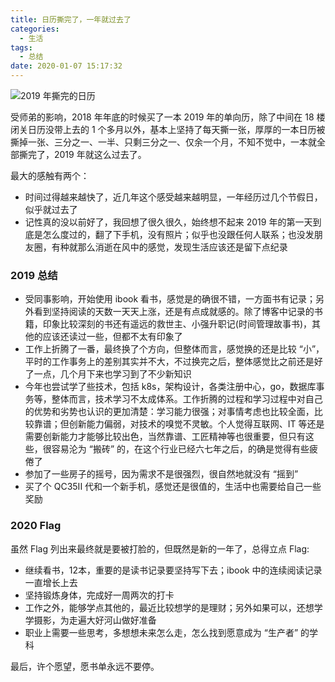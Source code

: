 ```yaml
---
title: 日历撕完了，一年就过去了
categories:
  - 生活
tags:
  - 总结
date: 2020-01-07 15:17:32
---
```


![2019 年撕完的日历](/images/2019_calendar.png)

受师弟的影响，2018 年年底的时候买了一本 2019 年的单向历，除了中间在 18 楼闭关日历没带上去的 1 个多月以外，基本上坚持了每天撕一张，厚厚的一本日历被撕掉一张、三分之一、一半、只剩三分之一、仅余一个月，不知不觉中，一本就全部撕完了，2019 年就这么过去了。

最大的感触有两个：
- 时间过得越来越快了，近几年这个感受越来越明显，一年经历过几个节假日，似乎就过去了
- 记性真的没以前好了，我回想了很久很久，始终想不起来 2019 年的第一天到底是怎么度过的，翻了下手机，没有照片；似乎也没跟任何人联系；也没发朋友圈，有种就那么消逝在风中的感觉，发现生活应该还是留下点纪录

### 2019 总结

- 受同事影响，开始使用 ibook 看书，感觉是的确很不错，一方面书有记录；另外看到坚持阅读的天数一天天上涨，还是有点成就感的。除了博客中记录的书籍，印象比较深刻的书还有遥远的救世主、小强升职记(时间管理故事书)，其他的应该还读过一些，但都不太有印象了
- 工作上折腾了一番，最终换了个方向，但整体而言，感觉换的还是比较 “小”，平时的工作事务上的差别其实并不大，不过换完之后，整体感觉比之前还是好了一点，几个月下来也学习到了不少新知识
- 今年也尝试学了些技术，包括 k8s，架构设计，各类注册中心，go，数据库事务等，整体而言，技术学习不太成体系。工作折腾的过程和学习过程中对自己的优势和劣势也认识的更加清楚：学习能力很强；对事情考虑也比较全面，比较靠谱；但创新能力偏弱，对技术的嗅觉不灵敏。个人觉得互联网、IT 等还是需要创新能力才能够比较出色，当然靠谱、工匠精神等也很重要，但只有这些，很容易沦为 “搬砖” 的，在这个行业已经六七年之后，的确是觉得有些疲倦了
- 参加了一些房子的摇号，因为需求不是很强烈，很自然地就没有 “摇到”
- 买了个 QC35II 代和一个新手机，感觉还是很值的，生活中也需要给自己一些奖励

### 2020 Flag

虽然 Flag 列出来最终就是要被打脸的，但既然是新的一年了，总得立点 Flag:

- 继续看书，12本，重要的是读书记录要坚持写下去；ibook 中的连续阅读记录一直增长上去
- 坚持锻炼身体，完成好一周两次的打卡
- 工作之外，能够学点其他的，最近比较想学的是理财；另外如果可以，还想学学摄影，为走遍大好河山做好准备
- 职业上需要一些思考，多想想未来怎么走，怎么找到愿意成为 “生产者” 的学科

最后，许个愿望，愿书单永远不要停。



